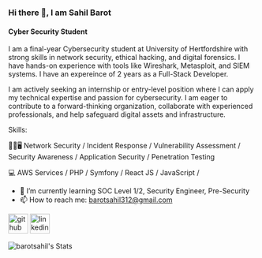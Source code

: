 ### Hi there 👋, I am Sahil Barot
#### Cyber Security Student

I am a final-year Cybersecurity student at University of Hertfordshire with strong skills in network security, ethical hacking, and digital forensics. I have hands-on experience with tools like Wireshark, Metasploit, and SIEM systems. I have an expereince of 2 years as a Full-Stack Developer. 

I am actively seeking an internship or entry-level position where I can apply my technical expertise and passion for cybersecurity. I am eager to contribute to a forward-thinking organization, collaborate with experienced professionals, and help safeguard digital assets and infrastructure.

Skills:

👨‍💻🖥️  Network Security / Incident Response / Vulnerability Assessment / Security Awareness / Application Security / Penetration Testing 

 💻 AWS Services / PHP / Symfony / React JS / JavaScript /

- 🌱 I’m currently learning SOC Level 1/2, Security Engineer, Pre-Security 
- 📫 How to reach me: barotsahil312@gmail.com 


[<img src='https://cdn.jsdelivr.net/npm/simple-icons@3.0.1/icons/github.svg' alt='github' height='40'>](https://github.com/barotsahil)  [<img src='https://cdn.jsdelivr.net/npm/simple-icons@3.0.1/icons/linkedin.svg' alt='linkedin' height='40'>](https://www.linkedin.com/in/sahil-barot-90a6041a7//)  

![barotsahil's Stats](https://github-readme-stats.vercel.app/api?username=barotsahil&theme=gruvbox&show_icons=true&hide_border=false&count_private=false)

